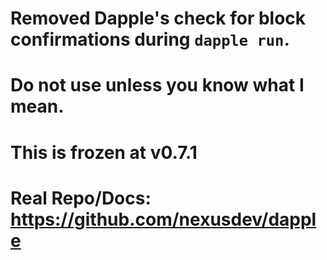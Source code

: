 # Removed Dapple's check for block confirmations during `dapple run`.
# Do not use unless you know what I mean. 
# This is frozen at v0.7.1
# Real Repo/Docs: https://github.com/nexusdev/dapple
